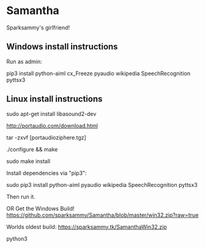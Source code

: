 # Samantha

Sparksammy's girlfriend!

## Windows install instructions
Run as admin:

pip3 install python-aiml cx_Freeze pyaudio wikipedia SpeechRecognition pyttsx3

## Linux install instructions

sudo apt-get install libasound2-dev

http://portaudio.com/download.html

tar -zxvf [portaudioziphere.tgz]

./configure && make

sudo make install

Install dependencies via "pip3":

sudo pip3 install python-aiml pyaudio wikipedia SpeechRecognition pyttsx3

Then run it.

OR Get the Windows Build!
https://github.com/sparksammy/Samantha/blob/master/win32.zip?raw=true

Worlds oldest build:
https://sparksammy.tk/SamanthaWin32.zip

python3
